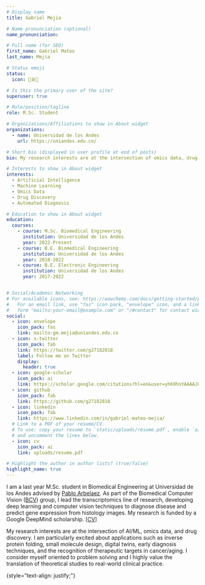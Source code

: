 ```yaml
---
# Display name
title: Gabriel Mejia

# Name pronunciation (optional)
name_pronunciation:

# Full name (for SEO)
first_name: Gabriel Mateo
last_name: Mejia

# Status emoji
status:
  icon: 🧬🩸💊

# Is this the primary user of the site?
superuser: true

# Role/position/tagline
role: M.Sc. Student

# Organizations/Affiliations to show in About widget
organizations:
  - name: Universidad de los Andes
    url: https://uniandes.edu.co/

# Short bio (displayed in user profile at end of posts)
bio: My research interests are at the intersection of omics data, drug discovery, and AI/ML.

# Interests to show in About widget
interests:
  - Artificial Intelligence
  - Machine Learning
  - Omics Data
  - Drug Discovery
  - Automated Diagnosis

# Education to show in About widget
education:
  courses:
    - course: M.Sc. Biomedical Engineering 
      institution: Universidad de los Andes
      year: 2022-Present
    - course: B.E. Biomedical Engineering
      institution: Universidad de los Andes
      year: 2018-2022
    - course: B.E. Electronic Engineering
      institution: Universidad de los Andes
      year: 2017-2022


# Social/Academic Networking
# For available icons, see: https://wowchemy.com/docs/getting-started/page-builder/#icons
#   For an email link, use "fas" icon pack, "envelope" icon, and a link in the
#   form "mailto:your-email@example.com" or "/#contact" for contact widget.
social:
  - icon: envelope
    icon_pack: fas
    link: mailto:gm.mejia@uniandes.edu.co
  - icon: x-twitter
    icon_pack: fab
    link: https://twitter.com/g27182818
    label: Follow me on Twitter
    display:
      header: true
  - icon: google-scholar
    icon_pack: ai
    link: https://scholar.google.com/citations?hl=en&user=yh69hnYAAAAJ&view_op=list_works&sortby=pubdate
  - icon: github
    icon_pack: fab
    link: https://github.com/g27182818
  - icon: linkedin
    icon_pack: fab
    link: https://www.linkedin.com/in/gabriel-mateo-mejia/
  # Link to a PDF of your resume/CV.
  # To use: copy your resume to `static/uploads/resume.pdf`, enable `ai` icons in `params.yaml`,
  # and uncomment the lines below.
  - icon: cv
    icon_pack: ai
    link: uploads/resume.pdf

# Highlight the author in author lists? (true/false)
highlight_name: true
---
```


I am a last year M.Sc. student in Biomedical Engineering at Universidad de los Andes advised by [Pablo Arbelaez](https://scholar.google.com/citations?user=k0nZO90AAAAJ&hl=en). As part of the Biomedical Computer Vision ([BCV](https://biomedicalcomputervision.uniandes.edu.co/)) group, I lead the transcriptomics line of research, developing deep learning and computer vision techniques to diagnose disease and predict gene expression from histology images. My research is funded by a Google DeepMind scholarship. [[CV](uploads/resume.pdf)]

My research interests are at the intersection of AI/ML, omics data, and drug discovery. I am particularly excited about applications such as inverse protein folding, small molecule design, digital twins, early diagnosis techniques, and the recognition of therapeutic targets in cancer/aging. I consider myself oriented to problem solving and I highly value the translation of theoretical studies to real-world clinical practice.

{style="text-align: justify;"}
